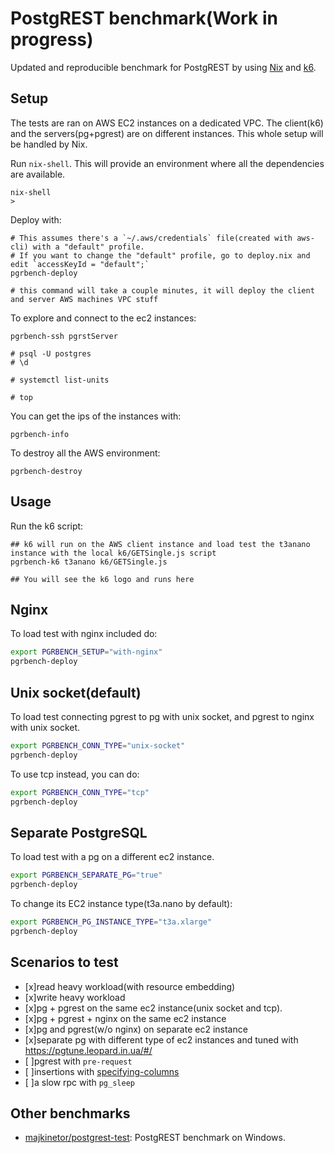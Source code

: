 # PostgREST benchmark(Work in progress)

Updated and reproducible benchmark for PostgREST by using [Nix](https://nixos.org/) and [k6](https://k6.io/).

## Setup

The tests are ran on AWS EC2 instances on a dedicated VPC. The client(k6) and the servers(pg+pgrest) are on different instances.
This whole setup will be handled by Nix.

Run `nix-shell`. This will provide an environment where all the dependencies are available.

```
nix-shell
>
```

Deploy with:

```
# This assumes there's a `~/.aws/credentials` file(created with aws-cli) with a "default" profile.
# If you want to change the "default" profile, go to deploy.nix and edit `accessKeyId = "default";`
pgrbench-deploy

# this command will take a couple minutes, it will deploy the client and server AWS machines VPC stuff
```

To explore and connect to the ec2 instances:

```
pgrbench-ssh pgrstServer

# psql -U postgres
# \d

# systemctl list-units

# top
```

You can get the ips of the instances with:

```
pgrbench-info
```

To destroy all the AWS environment:

```
pgrbench-destroy
```

## Usage

Run the k6 script:

```
## k6 will run on the AWS client instance and load test the t3anano instance with the local k6/GETSingle.js script
pgrbench-k6 t3anano k6/GETSingle.js

## You will see the k6 logo and runs here
```

## Nginx

To load test with nginx included do:

```bash
export PGRBENCH_SETUP="with-nginx"
pgrbench-deploy
```

## Unix socket(default)

To load test connecting pgrest to pg with unix socket, and pgrest to nginx with unix socket.

```bash
export PGRBENCH_CONN_TYPE="unix-socket"
pgrbench-deploy
```

To use tcp instead, you can do:

```bash
export PGRBENCH_CONN_TYPE="tcp"
pgrbench-deploy
```

## Separate PostgreSQL

To load test with a pg on a different ec2 instance.

```bash
export PGRBENCH_SEPARATE_PG="true"
pgrbench-deploy
```

To change its EC2 instance type(t3a.nano by default):

```bash
export PGRBENCH_PG_INSTANCE_TYPE="t3a.xlarge"
pgrbench-deploy
```

## Scenarios to test

- [x]read heavy workload(with resource embedding)
- [x]write heavy workload
- [x]pg + pgrest on the same ec2 instance(unix socket and tcp).
- [x]pg + pgrest + nginx on the same ec2 instance
- [x]pg and pgrest(w/o nginx) on separate ec2 instance
- [x]separate pg with different type of ec2 instances and tuned with https://pgtune.leopard.in.ua/#/
- [ ]pgrest with `pre-request`
- [ ]insertions with [specifying-columns](http://postgrest.org/en/v7.0.0/api.html#specifying-columns)
- [ ]a slow rpc with `pg_sleep`

## Other benchmarks

+ [majkinetor/postgrest-test](https://github.com/majkinetor/postgrest-test): PostgREST benchmark on Windows.
